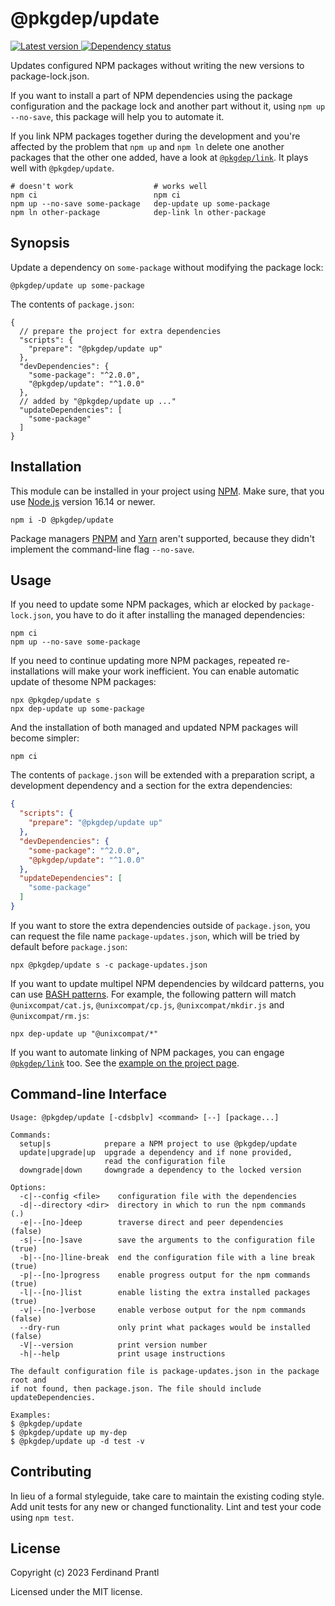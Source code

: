 # @pkgdep/update

[![Latest version](https://img.shields.io/npm/v/@pkgdep/update)
 ![Dependency status](https://img.shields.io/librariesio/release/npm/@pkgdep/update)
](https://www.npmjs.com/package/@pkgdep/update)

Updates configured NPM packages without writing the new versions to package-lock.json.

If you want to install a part of NPM dependencies using the package configuration and the package lock and another part without it, using `npm up --no-save`, this package will help you to automate it.

If you link NPM packages together during the development and you're affected by the problem that `npm up` and `npm ln` delete one another packages that the other one added, have a look at [`@pkgdep/link`]. It plays well with `@pkgdep/update`.

    # doesn't work                  # works well
    npm ci                          npm ci
    npm up --no-save some-package   dep-update up some-package
    npm ln other-package            dep-link ln other-package

## Synopsis

Update a dependency on `some-package` without modifying the package lock:

    @pkgdep/update up some-package

The contents of `package.json`:

```jsonc
{
  // prepare the project for extra dependencies
  "scripts": {
    "prepare": "@pkgdep/update up"
  },
  "devDependencies": {
    "some-package": "^2.0.0",
    "@pkgdep/update": "^1.0.0"
  },
  // added by "@pkgdep/update up ..."
  "updateDependencies": [
    "some-package"
  ]
}
```

## Installation

This module can be installed in your project using [NPM]. Make sure, that you use [Node.js] version 16.14 or newer.

    npm i -D @pkgdep/update

Package managers [PNPM] and [Yarn] aren't supported, because they didn't implement the command-line flag `--no-save`.

## Usage

If you need to update some NPM packages, which ar elocked by `package-lock.json`, you have to do it after installing the managed dependencies:

    npm ci
    npm up --no-save some-package

If you need to continue updating more NPM packages, repeated re-installations will make your work inefficient. You can enable automatic update of thesome NPM packages:

    npx @pkgdep/update s
    npx dep-update up some-package

And the installation of both managed and updated NPM packages will become simpler:

    npm ci

The contents of `package.json` will be extended with a preparation script, a development dependency and a section for the extra dependencies:

```json
{
  "scripts": {
    "prepare": "@pkgdep/update up"
  },
  "devDependencies": {
    "some-package": "^2.0.0",
    "@pkgdep/update": "^1.0.0"
  },
  "updateDependencies": [
    "some-package"
  ]
}
```

If you want to store the extra dependencies outside of `package.json`, you can request the file name `package-updates.json`, which will be tried by default before `package.json`:

    npx @pkgdep/update s -c package-updates.json

If you want to update multipel NPM dependencies by wildcard patterns, you can use [BASH patterns]. For example, the following pattern will match `@unixcompat/cat.js`, `@unixcompat/cp.js`, `@unixcompat/mkdir.js` and `@unixcompat/rm.js`:

    npx dep-update up "@unixcompat/*"

If you want to automate linking of NPM packages, you can engage [`@pkgdep/link`] too. See the [example on the project page].

## Command-line Interface

    Usage: @pkgdep/update [-cdsbplv] <command> [--] [package...]

    Commands:
      setup|s            prepare a NPM project to use @pkgdep/update
      update|upgrade|up  upgrade a dependency and if none provided,
                         read the configuration file
      downgrade|down     downgrade a dependency to the locked version

    Options:
      -c|--config <file>    configuration file with the dependencies
      -d|--directory <dir>  directory in which to run the npm commands   (.)
      -e|--[no-]deep        traverse direct and peer dependencies        (false)
      -s|--[no-]save        save the arguments to the configuration file (true)
      -b|--[no-]line-break  end the configuration file with a line break (true)
      -p|--[no-]progress    enable progress output for the npm commands  (true)
      -l|--[no-]list        enable listing the extra installed packages  (true)
      -v|--[no-]verbose     enable verbose output for the npm commands   (false)
      --dry-run             only print what packages would be installed  (false)
      -V|--version          print version number
      -h|--help             print usage instructions

    The default configuration file is package-updates.json in the package root and
    if not found, then package.json. The file should include updateDependencies.

    Examples:
    $ @pkgdep/update
    $ @pkgdep/update up my-dep
    $ @pkgdep/update up -d test -v

## Contributing

In lieu of a formal styleguide, take care to maintain the existing coding style.  Add unit tests for any new or changed functionality. Lint and test your code using `npm test`.

## License

Copyright (c) 2023 Ferdinand Prantl

Licensed under the MIT license.

[Node.js]: http://nodejs.org/
[NPM]: https://www.npmjs.com/
[PNPM]: https://pnpm.io/
[Yarn]: https://yarnpkg.com/
[`@pkgdep/link`]: https://www.npmjs.com/package/@pkgdep/link
[example on the project page]: ../../README.md#extra-and-link
[BASH patterns]: https://www.linuxjournal.com/content/pattern-matching-bash